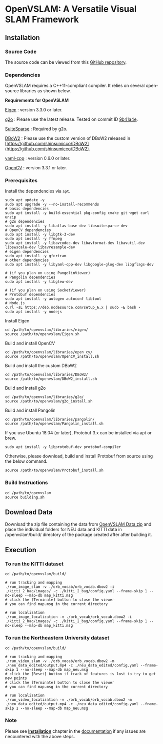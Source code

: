 # OpenVSLAM: A Versatile Visual SLAM Framework

## Installation

### Source Code

The source code can be viewed from this [GitHub repository](https://github.com/xdspacelab/openvslam).

### Dependencies

OpenVSLAM requires a C++11-compliant compiler. It relies on several open-source libraries as shown below.

**Requirements for OpenVSLAM**

[Eigen](http://eigen.tuxfamily.org/index.php?title=Main_Page) : version 3.3.0 or later.

[g2o](https://github.com/RainerKuemmerle/g2o) : Please use the latest release. Tested on commit ID [9b41a4e](https://github.com/RainerKuemmerle/g2o/tree/9b41a4ea5ade8e1250b9c1b279f3a9c098811b5a).

[SuiteSparse](http://faculty.cse.tamu.edu/davis/suitesparse.html) : Required by g2o.

[DBoW2](https://github.com/shinsumicco/DBoW2) : Please use the custom version of DBoW2 released in [https://github.com/shinsumicco/DBoW2](https://github.com/shinsumicco/DBoW2).

[yaml-cpp](https://github.com/jbeder/yaml-cpp) : version 0.6.0 or later.

[OpenCV](https://opencv.org/) : version 3.3.1 or later.

### Prerequisites

Install the dependencies via `apt`.

```
sudo apt update -y
sudo apt upgrade -y --no-install-recommends
# basic dependencies
sudo apt install -y build-essential pkg-config cmake git wget curl unzip
# g2o dependencies
sudo apt install -y libatlas-base-dev libsuitesparse-dev
# OpenCV dependencies
sudo apt install -y libgtk-3-dev
sudo apt install -y ffmpeg
sudo apt install -y libavcodec-dev libavformat-dev libavutil-dev libswscale-dev libavresample-dev
# eigen dependencies
sudo apt install -y gfortran
# other dependencies
sudo apt install -y libyaml-cpp-dev libgoogle-glog-dev libgflags-dev

# (if you plan on using PangolinViewer)
# Pangolin dependencies
sudo apt install -y libglew-dev

# (if you plan on using SocketViewer)
# Protobuf dependencies
sudo apt install -y autogen autoconf libtool
# Node.js
curl -sL https://deb.nodesource.com/setup_6.x | sudo -E bash -
sudo apt install -y nodejs
```

Install Eigen

```
cd /path/to/openvslam/libraries/eigen/
source /path/to/openvslam/Eigen.sh
```

Build and install OpenCV

```
cd /path/to/openvslam/libraries/open_cv/
source /path/to/openvslam/OpenCV_install.sh
```

Build and install the custom DBoW2

```
cd /path/to/openvslam/libraries/DBoW2/
source /path/to/openvslam/DBoW2_install.sh
```

Build and install g2o

```
cd /path/to/openvslam/libraries/g2o/
source /path/to/openvslam/g2o_install.sh
```

Build and install Pangolin

```
cd /path/to/openvslam/libraries/pangolin/
source /path/to/openvslam/Pangolin_install.sh
```

If you use Ubuntu 18.04 (or later), Protobuf 3.x can be installed via apt or brew.

`sudo apt install -y libprotobuf-dev protobuf-compiler`

Otherwise, please download, build and install Protobuf from source using the below command.

`source /path/to/openvslam/Protobuf_install.sh`

### Build Instructions

```
cd /path/to/openvslam
source building.sh
```

## Download Data

Download the zip file containing the data from [OpenVSLAM Data.zip](https://drive.google.com/file/d/1lH1wCRZSXyrt8wjAXuWWRakEQCIolC9r/view?usp=sharing) and place the individual folders for NEU data and KITTI data in /openvslam/build/ directory of the package created after after building it.

## Execution

### To run the KITTI dataset

```
cd /path/to/openvslam/build/

# run tracking and mapping
./run_image_slam -v ./orb_vocab/orb_vocab.dbow2 -i ./kitti_2_bag/images/ -c ./kitti_2_bag/config.yaml --frame-skip 1 --no-sleep --map-db map_kitti.msg
# click the [Terminate] button to close the viewer
# you can find map.msg in the current directory

# run localization
./run_image_localization -v ./orb_vocab/orb_vocab.dbow2 -i ./kitti_2_bag/images/ -c ./kitti_2_bag/config.yaml --frame-skip 1 --no-sleep --map-db map_kitti.msg
```

### To run the Northeastern University dataset

```
cd /path/to/openvslam/build/

# run tracking and mapping
./run_video_slam -v ./orb_vocab/orb_vocab.dbow2 -m ./neu_data_edited/output.mp4 -c ./neu_data_edited/config.yaml --frame-skip 1 --no-sleep --map-db map_neu.msg
# click the [Reset] button if track of features is lost to try to get new points
# click the [Terminate] button to close the viewer
# you can find map.msg in the current directory

# run localization
./run_video_localization -v ./orb_vocab/orb_vocab.dbow2 -m ./neu_data_edited/output.mp4 -c ./neu_data_edited/config.yaml --frame-skip 1 --no-sleep --map-db map_neu.msg
```


### Note

Please see [**Installation**](https://openvslam.readthedocs.io/en/master/installation.html) chapter in the [documentation](https://openvslam.readthedocs.io/) if any issues are necountered with the above steps.


